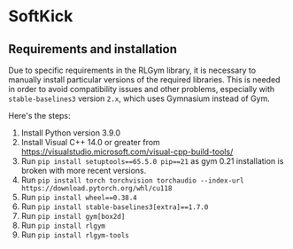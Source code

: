 # SoftKick

## Requirements and installation
Due to specific requirements in the RLGym library, it is necessary to manually install particular versions of the required libraries. This is needed in order to avoid compatibility issues and other problems, especially with `stable-baselines3` version `2.x`, which uses Gymnasium instead of Gym.

Here's the steps:
1. Install Python version 3.9.0
2. Install Visual C++ 14.0 or greater from https://visualstudio.microsoft.com/visual-cpp-build-tools/
3. Run `pip install setuptools==65.5.0 pip==21` as gym 0.21 installation is broken with more recent versions.
4. Run `pip install torch torchvision torchaudio --index-url https://download.pytorch.org/whl/cu118`
5. Run `pip install wheel==0.38.4`
6. Run `pip install stable-baselines3[extra]==1.7.0`
7. Run `pip install gym[box2d]`
8. Run `pip install rlgym`
9. Run `pip install rlgym-tools`